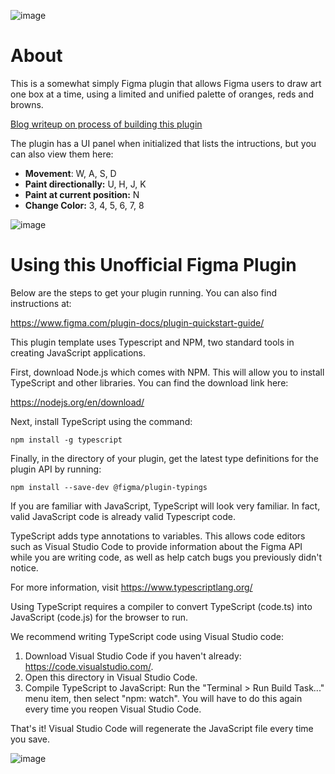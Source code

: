![image](https://thornberry-obsidian-general.s3.us-east-2.amazonaws.com/attachments/a3a12907dcd839ba44a15646df032ef7.png)

# About
This is a somewhat simply Figma plugin that allows Figma users to draw art one box at a time, using a limited and unified palette of oranges, reds and browns.

[Blog writeup on process of building this plugin](https://elijer.github.io/garden/Projects/Building-a-Figma-Plugin)

The plugin has a UI panel when initialized that lists the intructions, but you can also view them here:

- **Movement**: W, A, S, D
- **Paint directionally:** U, H, J, K
- **Paint at current position:** N
- **Change Color:** 3, 4, 5, 6, 7, 8

![image](https://thornberry-obsidian-general.s3.us-east-2.amazonaws.com/attachments/1c78da96e96db690a4c49b244a2736af.png)

# Using this Unofficial Figma Plugin
Below are the steps to get your plugin running. You can also find instructions at:

  https://www.figma.com/plugin-docs/plugin-quickstart-guide/

This plugin template uses Typescript and NPM, two standard tools in creating JavaScript applications.

First, download Node.js which comes with NPM. This will allow you to install TypeScript and other
libraries. You can find the download link here:

  https://nodejs.org/en/download/

Next, install TypeScript using the command:

`npm install -g typescript`

Finally, in the directory of your plugin, get the latest type definitions for the plugin API by running:

`npm install --save-dev @figma/plugin-typings`

If you are familiar with JavaScript, TypeScript will look very familiar. In fact, valid JavaScript code
is already valid Typescript code.

TypeScript adds type annotations to variables. This allows code editors such as Visual Studio Code
to provide information about the Figma API while you are writing code, as well as help catch bugs
you previously didn't notice.

For more information, visit https://www.typescriptlang.org/

Using TypeScript requires a compiler to convert TypeScript (code.ts) into JavaScript (code.js)
for the browser to run.

We recommend writing TypeScript code using Visual Studio code:

1. Download Visual Studio Code if you haven't already: https://code.visualstudio.com/.
2. Open this directory in Visual Studio Code.
3. Compile TypeScript to JavaScript: Run the "Terminal > Run Build Task..." menu item,
    then select "npm: watch". You will have to do this again every time
    you reopen Visual Studio Code.

That's it! Visual Studio Code will regenerate the JavaScript file every time you save.

![image](https://thornberry-obsidian-general.s3.us-east-2.amazonaws.com/attachments/9c1d1e8d1414533f7fa5b742de1f7f8c.png)
